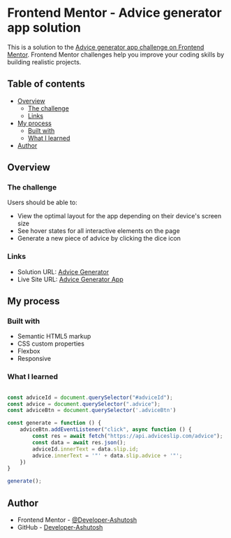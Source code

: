# Frontend Mentor - Advice generator app solution

This is a solution to the [Advice generator app challenge on Frontend Mentor](https://www.frontendmentor.io/solutions/advice-generator-s8hbP5gNK2). Frontend Mentor challenges help you improve your coding skills by building realistic projects.

## Table of contents

- [Overview](#overview)
  - [The challenge](#the-challenge)
  - [Links](#links)
- [My process](#my-process)
  - [Built with](#built-with)
  - [What I learned](#what-i-learned)
- [Author](#author)

## Overview

### The challenge

Users should be able to:

- View the optimal layout for the app depending on their device's screen size
- See hover states for all interactive elements on the page
- Generate a new piece of advice by clicking the dice icon

### Links

- Solution URL: [Advice Generator](https://www.frontendmentor.io/solutions/advice-generator-s8hbP5gNK2)
- Live Site URL: [Advice Generator App](https://developer-ashutosh.github.io/Advice-Generator/)

## My process

### Built with

- Semantic HTML5 markup
- CSS custom properties
- Flexbox
- Responsive

### What I learned

```js

const adviceId = document.querySelector("#adviceId");
const advice = document.querySelector(".advice");
const adviceBtn = document.querySelector('.adviceBtn')

const generate = function () {
    adviceBtn.addEventListener("click", async function () {
        const res = await fetch("https://api.adviceslip.com/advice");
        const data = await res.json();
        adviceId.innerText = data.slip.id;
        advice.innerText = '"' + data.slip.advice + '"';
    })
}

generate();

```

## Author

- Frontend Mentor - [@Developer-Ashutosh](https://www.frontendmentor.io/profile/Developer-Ashutosh)
- GitHub - [Developer-Ashutosh](https://github.com/Developer-Ashutosh)
